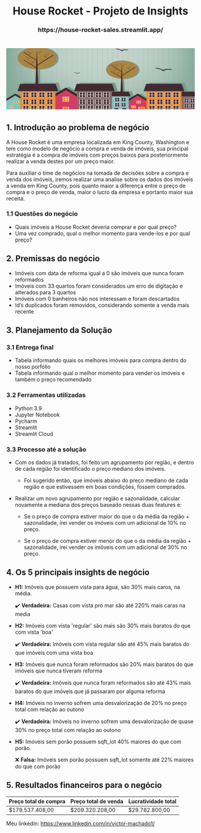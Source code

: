 <h1 align="center">
  House Rocket - Projeto de Insights
</h1>

<h3 align="center">
https://house-rocket-sales.streamlit.app/
</h3>

<h1 align="center">
  <img alt="houserocketlogo" title="#logo" src="./images/houses.png" />
</h1>

## 1. Introdução ao problema de negócio
    
A House Rocket é uma empresa localizada em King County, Washington e tem como modelo de negócio
a compra e venda de imóveis, sua príncipal estratégia é a compra de imóveis com preços baixos para posteriormente realizar a venda destes por um preço maior.
   
Para auxiliar o time de negócios na tomada de decisões sobre a compra e venda dos imóveis, iremos realizar uma 
analise sobre os dados dos imóveis a venda em King County, pois quanto maior a diferença entre o preço de compra
e o preço de venda, maior o lucro da empresa e portanto maior sua receita.

### 1.1 Questões do negócio
   - Quais imóveis a House Rocket deveria comprar e por qual preço?
   - Uma vez comprado, qual o melhor momento para vende-los e por qual preço?
   
## 2. Premissas do negócio
   - Imóveis com data de reforma igual a 0 são imóveis que nunca foram reformados
   - Imóveis com 33 quartos foram considerados um erro de digitação e alterados para 3 quartos
   - Imóveis com 0 banheiros não nos interessam e foram descartados
   - Id’s duplicados foram removidos, considerando somente a venda mais recente
   
## 3. Planejamento da Solução
   
  ### 3.1 Entrega final
   - Tabela informando quais os melhores imóveis para compra dentro do nosso porfólio
   - Tabela informando qual o melhor momento para vender os imóveis e também o preço recomendado
  
  ### 3.2 Ferramentas utilizadas
   - Python 3.9
   - Jupyter Notebook
   - Pycharm
   - Streamlit
   - Streamlit Cloud
   
  ### 3.3 Processo até a solução
   - Com os dados já tratados, foi feito um agrupamento por região, e dentro de cada região foi identificado o preço mediano dos imóveis. 
      - Foi sugerido então, que imóveis abaixo do preço mediano de cada região e que estivessem em boas condições, fossem comprados.
   
   - Realizar um novo agrupamento por região e sazonalidade, calcular novamente a mediana dos preços baseado nessas duas features e:
      
      - Se o preço de compra estiver maior do que o da média da região + sazonalidade, irei vender os imóveis com um adicional de 10% no preço.
      
      - Se o preço de compra estiver menor do que o da média da região + sazonalidade, irei vender os imóveis com um adicional de 30% no preço.
   
## 4. Os 5 principais insights de negócio

   - **H1:** Imóveis que possuem vista para água, são 30% mais caros, na média.
      
      ✔️ **Verdadeira:** Casas com vista pro mar são até 220% mais caras na media
   
   - **H2:** Imóveis com vista 'regular' são mais são 30% mais baratos do que com vista 'boa'
      
      ✔️ **Verdadeira:** Imóveis com vista regular são até 45% mais baratos do que imóveis com uma vista boa
   
   - **H3:** Imóveis que nunca foram reformados são 20% mais baratos do que imóveis que nunca tiveram reforma
      
      ✔️ **Verdadeira:** Imóveis que nunca foram reformados são até 43% mais baratos do que imóveis que já passaram por alguma reforma
   
   - **H4:** Imóveis no inverno sofrem uma desvalorização de 20% no preço total com relação ao outono
      
      ✔️ **Verdadeira:** Imóveis no inverno sofrem uma desvalorização de quase 30% no preço total com relação ao outono
   
   - **H5:** Imóveis sem porão possuem sqft_lot 40% maiores do que com porão.
      
      ❌ **Falsa:** Imóveis sem porão possuem sqft_lot somente até 22% maiores do que com porão


## 5. Resultados financeiros para o negócio

| Preço total de compra  |  Preço total de venda   |   Lucratividade total   |
|------------------------|-------------------------|-------------------------|
|     $179.537.408,00    |      $209.320.208,00     |      $29.782.800,00       |



Meu linkedin: https://www.linkedin.com/in/victor-machado1/
